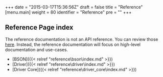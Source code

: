 +++
date = "2015-03-17T15:36:56Z"
draft = false
title = "Reference"
[menu.main]
  weight = 80
  identifier = "Reference"
  pre = "<i class='fa fa-book'></i>"
+++

## Reference Page index

The reference documentation is not an API reference. You can review those [here](http://api.mongodb.org/csharp/2.0.0/). Instead, the reference documentation will focus on high-level documentation and use-cases.

- [BSON]({{< relref "reference\bson\index.md" >}})
- [Driver]({{< relref "reference\driver\index.md" >}})
- [Driver Core]({{< relref "reference\driver_core\index.md" >}})
